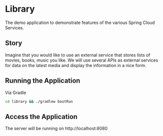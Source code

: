 # Library
The demo application to demonstrate features of the various Spring Cloud Services.

## Story
Imagine that you would like to use an external service that stores lists of movies, books, music you like.  We will use several APIs as external services for data on the latest media and display the information in a nice form.

## Running the Application
Via Gradle
```sh
cd library && ./gradlew bootRun
```

## Access the Application
The server will be running on http://localhost:8080
